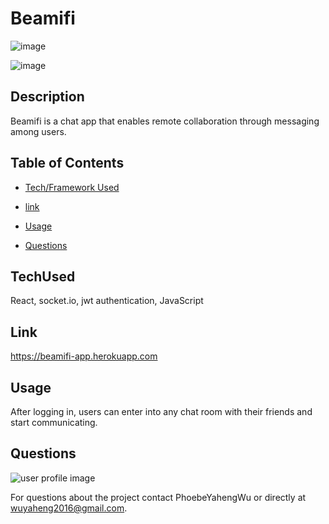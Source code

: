 # Beamifi

![image](https://user-images.githubusercontent.com/52837649/90435028-64453a80-e09c-11ea-94f2-1f8b28b6e0bd.png)

![image](https://user-images.githubusercontent.com/52837649/90435140-948cd900-e09c-11ea-9d87-51db5d07368d.png)

## Description
Beamifi is a chat app that enables remote collaboration through messaging among users. 


## Table of Contents

* [Tech/Framework Used](#TechUsed)

* [link](#Link)

* [Usage](#usage) 

* [Questions](#Questions)


## TechUsed
React, socket.io, jwt authentication, JavaScript

## Link
https://beamifi-app.herokuapp.com

## Usage
After logging in, users can enter into any chat room with their friends and start communicating.

## Questions
![user profile image](https://avatars0.githubusercontent.com/u/52837649?v=4)

For questions about the project contact PhoebeYahengWu or directly at wuyaheng2016@gmail.com.

